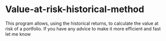 # Value-at-risk-historical-method
This program allows, using the historical returns, to calculate the value at risk of a portfolio. If you have any advice to make it more efficient and fast let me know
